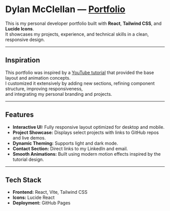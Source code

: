 # Dylan McClellan — [Portfolio](https://dpm227.github.io/dylansportfolio/#hero)

This is my personal developer portfolio built with **React**, **Tailwind CSS**, and **Lucide Icons**.  
It showcases my projects, experience, and technical skills in a clean, responsive design.

---

## Inspiration
This portfolio was inspired by a [YouTube tutorial](https://www.youtube.com/watch?v=ifOJ0R5UQOc) that provided the base layout and animation concepts.  
I customized it extensively by adding new sections, refining component structure, improving responsiveness,  
and integrating my personal branding and projects.

---

## Features
- **Interactive UI:** Fully responsive layout optimized for desktop and mobile.  
- **Project Showcase:** Displays select projects with links to GitHub repos and live demos.  
- **Dynamic Theming:** Supports light and dark mode.  
- **Contact Section:** Direct links to my LinkedIn and email.  
- **Smooth Animations:** Built using modern motion effects inspired by the tutorial design.

---

## Tech Stack
- **Frontend:** React, Vite, Tailwind CSS  
- **Icons:** Lucide React  
- **Deployment:** GitHub Pages
